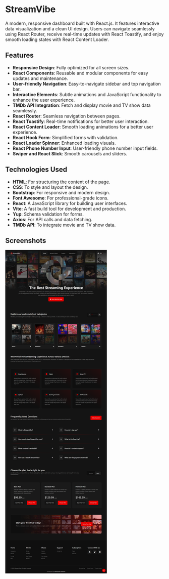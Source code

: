 # StreamVibe

A modern, responsive dashboard built with React.js. It features interactive data visualization and a clean UI design. Users can navigate seamlessly using React Router, receive real-time updates with React Toastify, and enjoy smooth loading states with React Content Loader.

## Features

- **Responsive Design**: Fully optimized for all screen sizes.
- **React Components**: Reusable and modular components for easy updates and maintenance.
- **User-friendly Navigation**: Easy-to-navigate sidebar and top navigation bar.
- **Interactive Elements**: Subtle animations and JavaScript functionality to enhance the user experience.
- **TMDb API Integration**: Fetch and display movie and TV show data seamlessly.
- **React Router**: Seamless navigation between pages.
- **React Toastify**: Real-time notifications for better user interaction.
- **React Content Loader**: Smooth loading animations for a better user experience.
- **React Hook Form**: Simplified forms with validation.
- **React Loader Spinner**: Enhanced loading visuals.
- **React Phone Number Input**: User-friendly phone number input fields.
- **Swiper and React Slick**: Smooth carousels and sliders.

## Technologies Used

- **HTML**: For structuring the content of the page.
- **CSS**: To style and layout the design.
- **Bootstrap**: For responsive and modern design.
- **Font Awesome**: For professional-grade icons.
- **React**: A JavaScript library for building user interfaces.
- **Vite**: A fast build tool for development and production.
- **Yup**: Schema validation for forms.
- **Axios**: For API calls and data fetching.
- **TMDb API**: To integrate movie and TV show data.

## Screenshots

![Dashboard Screenshot](StreamVibeScreenshot.png)
